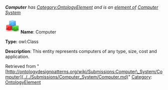 ___Computer__ has [Category:OntologyElement](../../Category/OntologyElement.md "Category:OntologyElement") and is an [element of](../../Property/ElementOf.md "Property:ElementOf") [Computer System](../../Submissions/Computer_System.md "Submissions:Computer System")_


  




[![Class](../../images/thumb/2/27/Class.gif/45px-Class.gif)](../../Image/Class.gif.md "Class")
__Name__: Computer 


__Type:__ owl:Class 


__Description__: This entity represents computers of any type, size, cost and application. 





Retrieved from "[http://ontologydesignpatterns.org/wiki/Submissions:Computer\_System/Computer](../../Submissions/Computer_System/Computer.md)"
 [Category](http://ontologydesignpatterns.org/wiki/Special:Categories "Special:Categories"): [OntologyElement](../../Category/OntologyElement.md "Category:OntologyElement")